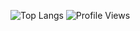 ![Top Langs](https://github-readme-stats.vercel.app/api/top-langs/?username=percivalyan&theme=dark&layout=compact&card_width=500&langs_count=10)
![Profile Views](https://komarev.com/ghpvc/?username=percivalyan&label=Profile%20views&color=0e75b6&style=flat)
